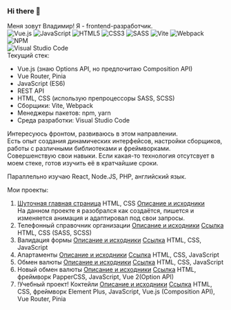 ### Hi there 👋

Меня зовут Владимир! Я - frontend-разработчик.  
![Vue.js](https://img.shields.io/badge/vuejs-%2335495e.svg?style=for-the-badge&logo=vuedotjs&logoColor=%234FC08D)
![JavaScript](https://img.shields.io/badge/javascript-%23323330.svg?style=for-the-badge&logo=javascript&logoColor=%23F7DF1E)
![HTML5](https://img.shields.io/badge/html5-%23E34F26.svg?style=for-the-badge&logo=html5&logoColor=white)
![CSS3](https://img.shields.io/badge/css3-%231572B6.svg?style=for-the-badge&logo=css3&logoColor=white)
![SASS](https://img.shields.io/badge/SASS-hotpink.svg?style=for-the-badge&logo=SASS&logoColor=white)
![Vite](https://img.shields.io/badge/vite-%23646CFF.svg?style=for-the-badge&logo=vite&logoColor=white)
![Webpack](https://img.shields.io/badge/webpack-%238DD6F9.svg?style=for-the-badge&logo=webpack&logoColor=black)
![NPM](https://img.shields.io/badge/NPM-%23CB3837.svg?style=for-the-badge&logo=npm&logoColor=white)  
![Visual Studio Code](https://img.shields.io/badge/Visual%20Studio%20Code-0078d7.svg?style=for-the-badge&logo=visual-studio-code&logoColor=white)  
Текущий стек:  
- Vue.js (знаю Options API, но предпочитаю Composition API)
- Vue Router, Pinia
- JavaScript (ES6)
- REST API
- HTML, CSS (использую препроцессоры SASS, SCSS)
- Сборщики: Vite, Webpack
- Менеджеры пакетов: npm, yarn
- Среда разработки: Visual Studio Code

Интересуюсь фронтом, развиваюсь в этом направлении.  
Есть опыт создания динамических интерфейсов, настройки сборщиков, работы с различными библиотеками и фреймворками.  
Совершенствую свои навыки. Если какая-то технология отсутсвует в моем стеке, готов изучить её в кратчайшие сроки.

Параллельно изучаю React, Node.JS, PHP, английский язык.

Мои проекты:  
1. [Шуточная главная страница](https://dunaevvk.github.io/Joke_spravochnik/)  HTML, CSS [Описание и исходники](https://github.com/DunaevVK/Joke_spravochnik)  
   На данном проекте я разобрался как создаётся, пишется и изменяется анимация и адаптировал под свои запросы.
2. Телефонный справочник организации [Описание и исходники](https://github.com/DunaevVK/Spravochnik) [Ссылка](https://dunaevvk.github.io/Spravochnik/) HTML, CSS (SASS, SCSS)
3. Валидация формы [Описание и исходники](https://github.com/DunaevVK/Form_validation) [Ссылка](https://dunaevvk.github.io/Form_validation/) HTML, CSS, JavaScript
4. Апартаменты [Описание и исходники](https://github.com/DunaevVK/Apartment) [Ссылка](https://dunaevvk.github.io/Apartment/) HTML, CSS, JavaScript
5. Обмен валюты [Описание и исходники](https://github.com/DunaevVK/Currency_function) [Ссылка](https://dunaevvk.github.io/Currency_function/) HTML, CSS, JavaScript
6. Новый обмен валюты [Описание и исходники](https://github.com/DunaevVK/Currency_Vue_PapperCSS) [Ссылка](https://dunaevvk.github.io/Currency_Vue_PapperCSS/) HTML, фреймворк PapperCSS, JavaScript, Vue 2(Option API)
7. !Учебный проект! Коктейли [Описание и исходники](https://github.com/DunaevVK/cocktails) [Ссылка](https://dunaevvk.github.io/cocktails/) HTML, CSS, фреймворк Element Plus, JavaScript, Vue.js (Composition API), Vue Router, Pinia
